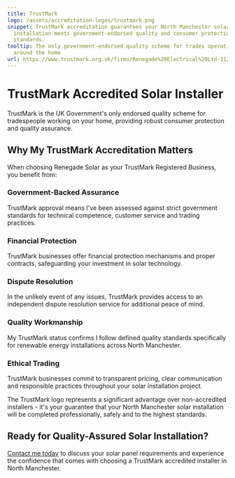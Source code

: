```yaml
---
title: TrustMark
logo: /assets/accreditation-logos/trustmark.png
snippet: TrustMark accreditation guarantees your North Manchester solar
  installation meets government-endorsed quality and consumer protection
  standards.
tooltip: The only government-endorsed quality scheme for trades operating in and
  around the home
url: https://www.trustmark.org.uk/firms/Renegade%20Electrical%20Ltd-3127838-M24%202SY?id=d1ab999e-e5ee-4710-a5d0-5629c24a2034
---
```

# TrustMark Accredited Solar Installer

TrustMark is the UK Government's only endorsed quality scheme for tradespeople working on your home, providing robust consumer protection and quality assurance.

## Why My TrustMark Accreditation Matters

When choosing Renegade Solar as your TrustMark Registered Business, you benefit from:

### Government-Backed Assurance

TrustMark approval means I've been assessed against strict government standards for technical competence, customer service and trading practices.

### Financial Protection

TrustMark businesses offer financial protection mechanisms and proper contracts, safeguarding your investment in solar technology.

### Dispute Resolution

In the unlikely event of any issues, TrustMark provides access to an independent dispute resolution service for additional peace of mind.

### Quality Workmanship

My TrustMark status confirms I follow defined quality standards specifically for renewable energy installations across North Manchester.

### Ethical Trading

TrustMark businesses commit to transparent pricing, clear communication and responsible practices throughout your solar installation project.

The TrustMark logo represents a significant advantage over non-accredited installers - it's your guarantee that your North Manchester solar installation will be completed professionally, safely and to the highest standards.

## Ready for Quality-Assured Solar Installation?

[Contact me today](/contact/) to discuss your solar panel requirements and experience the confidence that comes with choosing a TrustMark accredited installer in North Manchester.
